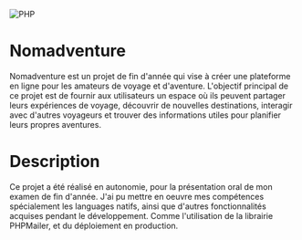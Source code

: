 ![PHP](https://img.shields.io/badge/php-%23777BB4.svg?style=for-the-badge&logo=php&logoColor=white)

# Nomadventure
Nomadventure est un projet de fin d'année qui vise à créer une plateforme en ligne pour les amateurs de voyage et d'aventure. L'objectif principal de ce projet est de fournir aux utilisateurs un espace où ils peuvent partager leurs expériences de voyage, découvrir de nouvelles destinations, interagir avec d'autres voyageurs et trouver des informations utiles pour planifier leurs propres aventures.


# Description
Ce projet a été réalisé en autonomie, pour la présentation oral de mon examen de fin d'année. J'ai pu mettre en oeuvre mes compétences spécialement les languages natifs, ainsi que d'autres fonctionnalités acquises pendant le développement. Comme l'utilisation de la librairie PHPMailer, et du déploiement en production.
